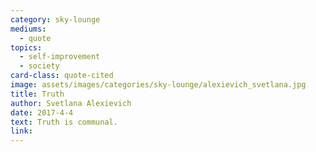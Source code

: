 ```yaml
---
category: sky-lounge
mediums:
  - quote
topics:
  - self-improvement
  - society
card-class: quote-cited
image: assets/images/categories/sky-lounge/alexievich_svetlana.jpg
title: Truth
author: Svetlana Alexievich
date: 2017-4-4
text: Truth is communal.
link:
---
```

